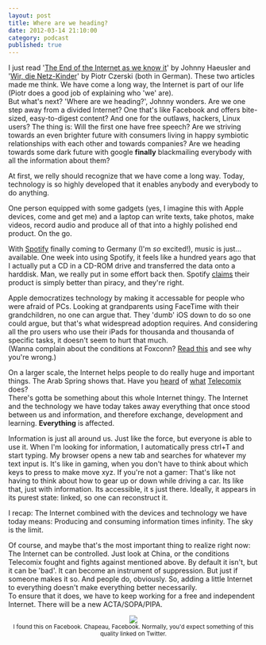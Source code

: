 ```yaml
---
layout: post
title: Where are we heading?
date: 2012-03-14 21:10:00
category: podcast
published: true
---
```


I just read '[The End of the Internet as we know it](http://www.spreeblick.com/2012/02/28/its-the-end-of-the-net-as-we-know-it/)' by Johnny Haeusler and '[Wir, die Netz-Kinder](http://www.zeit.de/digital/internet/2012-02/wir-die-netz-kinder/komplettansicht)' by Piotr Czerski (both in German). These two articles made me think. We have come a long way, the Internet is part of our life (Piotr does a good job of explaining who 'we' are).  
But what's next? 'Where are we heading?', Johnny wonders. Are we one step away from a divided Internet? One that's like Facebook and offers bite-sized, easy-to-digest content? And one for the outlaws, hackers, Linux users? The thing is: Will the first one have free speech? Are we striving towards an even brighter future with consumers living in happy symbiotic relationships with each other and towards companies? Are we heading towards some dark future with google **finally** blackmailing everybody with all the information about them?

At first, we relly should recognize that we have come a long way. Today, technology is so highly developed that it enables anybody and everybody to do anything.

One person equipped with some gadgets (yes, I imagine this with Apple devices, come and get me) and a laptop can write texts, take photos, make videos, record audio and produce all of that into a highly polished end product. On the go.

With [Spotify](https://www.spotify.com/de/) finally coming to Germany (I'm *so* excited!), music is just... available. One week into using Spotify, it feels like a hundred years ago that I actually put a CD in a CD-ROM drive and transferred the data onto a harddisk. Man, we really put in some effort back then. Spotify [claims](http://www.focus.de/digital/internet/tid-25245/musikrevolution-spotify-startet-musikplattform-die-besser-ist-als-piraterie_aid_723142.html) their product is simply better than piracy, and they're right. 

Apple democratizes technology by making it accessable for people who were afraid of PCs. Looking at grandparents using FaceTime with their grandchildren, no one can argue that. They 'dumb' iOS down to do so one could argue, but that's what widespread adoption requires. And considering all the pro users who use their iPads for thousanda and thousanda of specific tasks, it doesn't seem to hurt that much.  
(Wanna complain about the conditions at Foxconn? [Read this](http://blog.timmschoof.com/2012/02/25/nightline-ifactory-inside-apple/) and see why you're wrong.)

On a larger scale, the Internet helps people to do really huge and important things. The Arab Spring shows that. Have you [heard](http://www.washingtonpost.com/lifestyle/style/the-hacktivists-of-telecomix-lend-a-hand-to-the-arab-spring/2011/12/05/gIQAAosraO_story.html) of [what](http://www.spiegel.de/spiegel/0,1518,791039,00.html) [Telecomix](http://de.wikipedia.org/wiki/Telecomix) does?  
There's gotta be something about this whole Internet thingy. The Internet and the technology we have today takes away everything that once stood between us and information, and therefore exchange, development and learning. **Everything** is affected.

Information is just all around us. Just like the force, but everyone is able to use it. When I'm looking for information, I automatically press ctrl+T and start typing. My browser opens a new tab and searches for whatever my text input is. It's like in gaming, when you don't have to think about which keys to press to make move xyz. If you're not a gamer: That's like not having to think about how to gear up or down while driving a car. Its like that, just with information. Its accessible, it s just there. Ideally, it appears in its purest state: linked, so one can reconstruct it. 

I recap: The Internet combined with the devices and technology we have today means: Producing and consuming information times infinity. The sky is the limit.

Of course, and maybe that's the most important thing to realize right now: The Internet can be controlled. Just look at China, or the conditions Telecomix fought and fights against mentioned above. By default it isn't, but it can be 'bad'. It can become an instrument of suppression. But just if someone makes it so. And people do, obviously. So, adding a little Internet to everything doesn't make everything better necessarily.  
To ensure that it does, we have to keep working for a free and independent Internet. There will be a new ACTA/SOPA/PIPA.

<p style="text-align: center;"><a href="http://blog.timmschoof.com/images/shpeec.jpg"><img src="http://blog.timmschoof.com/images/speech.jpg"/></a><br/><small>I found this on Facebook. Chapeau, Facebook. Normally, you'd expect something of this quality linked on Twitter.</small></p>
